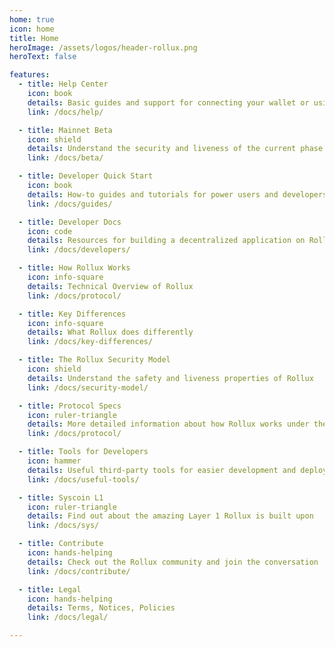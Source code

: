 ```yaml
---
home: true
icon: home
title: Home
heroImage: /assets/logos/header-rollux.png
heroText: false

features:
  - title: Help Center
    icon: book
    details: Basic guides and support for connecting your wallet or using dapps
    link: /docs/help/

  - title: Mainnet Beta
    icon: shield
    details: Understand the security and liveness of the current phase of Rollux 
    link: /docs/beta/

  - title: Developer Quick Start
    icon: book
    details: How-to guides and tutorials for power users and developers
    link: /docs/guides/

  - title: Developer Docs
    icon: code
    details: Resources for building a decentralized application on Rollux
    link: /docs/developers/

  - title: How Rollux Works 
    icon: info-square 
    details: Technical Overview of Rollux
    link: /docs/protocol/

  - title: Key Differences 
    icon: info-square 
    details: What Rollux does differently
    link: /docs/key-differences/

  - title: The Rollux Security Model
    icon: shield
    details: Understand the safety and liveness properties of Rollux
    link: /docs/security-model/

  - title: Protocol Specs
    icon: ruler-triangle
    details: More detailed information about how Rollux works under the hood
    link: /docs/protocol/

  - title: Tools for Developers
    icon: hammer
    details: Useful third-party tools for easier development and deployment
    link: /docs/useful-tools/

  - title: Syscoin L1
    icon: ruler-triangle
    details: Find out about the amazing Layer 1 Rollux is built upon
    link: /docs/sys/

  - title: Contribute
    icon: hands-helping
    details: Check out the Rollux community and join the conversation
    link: /docs/contribute/

  - title: Legal
    icon: hands-helping
    details: Terms, Notices, Policies
    link: /docs/legal/

---
```

